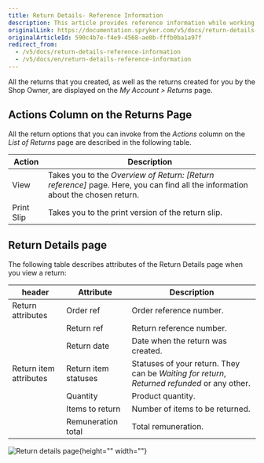 ```yaml
---
title: Return Details- Reference Information
description: This article provides reference information while working with returns in the Spryker Storefront.
originalLink: https://documentation.spryker.com/v5/docs/return-details-reference-information
originalArticleId: 590c4b7e-f4e9-4568-ae0b-fffb0ba1a97f
redirect_from:
  - /v5/docs/return-details-reference-information
  - /v5/docs/en/return-details-reference-information
---
```


All the returns that you created, as well as the returns created for you by the Shop Owner, are displayed on the *My Account > Returns* page.


## Actions Column on the Returns Page
All the return options that you can invoke from the *Actions* column on the *List of Returns* page are described in the following table.

| Action | Description |
| --- | --- |
| View | Takes you to the *Overview of Return: [Return reference]* page. Here, you can find all the information about the chosen return. |
| Print Slip | Takes you to the print version of the return slip. |

## Return Details page
The following table describes attributes of the Return Details page when you view a return:

| header | Attribute | Description |
| --- | --- | --- |
| Return attributes | Order ref | Order reference number. |
|  | Return ref | Return reference number. |
|  | Return date | Date when the return was created. |
| Return item attributes | Return item statuses | Statuses of your return. They can be *Waiting for return*, *Returned refunded* or any other. |
|  | Quantity | Product quantity. |
|  | Items to return | Number of items to be returned. |
|  | Remuneration total | Total remuneration. |
    

![Return  details page](https://spryker.s3.eu-central-1.amazonaws.com/docs/User+Guides/Shop+User+Guides/Customer+Account/References/Return+Details+page.png){height="" width=""}
